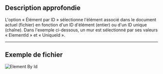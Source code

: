 ## Description approfondie
L'option « Élément par ID » sélectionne l'élément associé dans le document actuel (fichier) en fonction d'un ID d'élément (entier) ou d'un ID unique (chaîne). Dans l'exemple ci-dessous, un mur est sélectionné par ses valeurs « ElementId » et « UniqueId ».
___
## Exemple de fichier

![Element By Id](./DSRevitNodesUI.ElementById_img.jpg)
